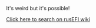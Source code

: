 It's weird but it's possible!

[Click here to search on rusEFI wiki](https://github.com/rusefi/rusefi/search?type=Wikis)
